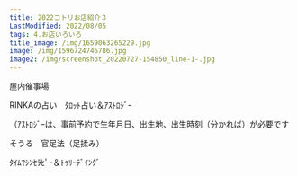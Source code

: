 ```yaml
---
title: 2022コトリお店紹介３
LastModified: 2022/08/05
tags: 4.お店いろいろ
title_image: /img/1659063265229.jpg
image: /img/1596724746786.jpg
image2: /img/screenshot_20220727-154850_line-1-.jpg
---
```

屋内催事場

RINKAの占い　ﾀﾛｯﾄ占い＆ｱｽﾄﾛｼﾞｰ

（ｱｽﾄﾛｼﾞｰは、事前予約で生年月日、出生地、出生時刻（分かれば）が必要です

そうる　官足法（足揉み）

ﾀｲﾑﾏｼﾝｾﾗﾋﾟｰ＆ﾄｩﾘｰﾃﾞｲﾝｸﾞ
